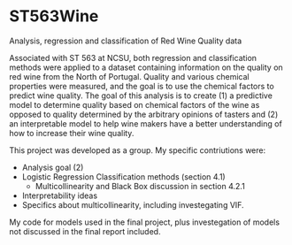 # ST563Wine
Analysis, regression and classification of Red Wine Quality data 

Associated with ST 563 at NCSU, both regression and classification methods were applied to a dataset containing information on the quality on red wine from the North of Portugal. Quality and various chemical properties were measured, and the goal is to use the chemical factors to predict wine quality.
The goal of this analysis is to create (1) a predictive model to determine quality based on chemical factors of the wine as opposed to quality determined by the arbitrary opinions of tasters and (2) an interpretable model to help wine makers have a better understanding of how to increase their wine quality.

This project was developed as a group. My specific contriutions were: 
+ Analysis goal (2)
+ Logistic Regression Classification methods (section 4.1)
  + Multicollinearity and Black Box discussion in section 4.2.1 
+ Interpretability ideas 
+ Specifics about multicollinearity, including investegating VIF. 

My code for models used in the final project, plus investegation of models not discussed in the final report included. 
